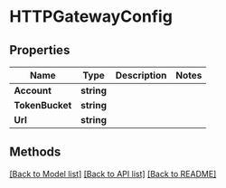 # HTTPGatewayConfig

## Properties

Name | Type | Description | Notes
------------ | ------------- | ------------- | -------------
**Account** | **string** |  | 
**TokenBucket** | **string** |  | 
**Url** | **string** |  | 

## Methods


[[Back to Model list]](../README.md#documentation-for-models) [[Back to API list]](../README.md#documentation-for-api-endpoints) [[Back to README]](../README.md)


